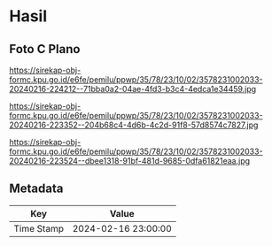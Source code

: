 # Hasil

## Foto C Plano

https://sirekap-obj-formc.kpu.go.id/e6fe/pemilu/ppwp/35/78/23/10/02/3578231002033-20240216-224212--71bba0a2-04ae-4fd3-b3c4-4edca1e34459.jpg

https://sirekap-obj-formc.kpu.go.id/e6fe/pemilu/ppwp/35/78/23/10/02/3578231002033-20240216-223352--204b68c4-4d6b-4c2d-91f8-57d8574c7827.jpg

https://sirekap-obj-formc.kpu.go.id/e6fe/pemilu/ppwp/35/78/23/10/02/3578231002033-20240216-223524--dbee1318-91bf-481d-9685-0dfa61821eaa.jpg


## Metadata

| Key        | Value               |
| ---------- | ------------------- |
| Time Stamp | 2024-02-16 23:00:00 |



